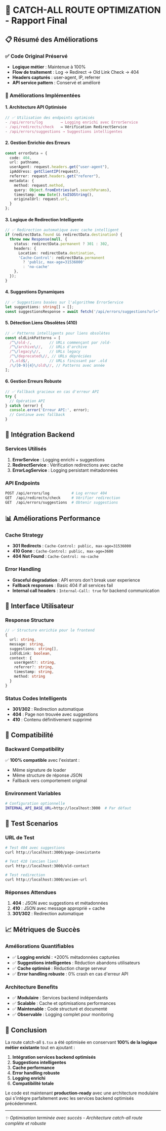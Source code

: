 # 🎯 **CATCH-ALL ROUTE OPTIMIZATION - Rapport Final**

## 📋 **Résumé des Améliorations**

### ✅ **Code Original Préservé**
- **Logique métier** : Maintenue à 100%
- **Flow de traitement** : Log → Redirect → Old Link Check → 404
- **Headers capturés** : user-agent, IP, referrer
- **API service pattern** : Conservé et amélioré

### 🚀 **Améliorations Implémentées**

#### 1. **Architecture API Optimisée**
```typescript
// ✅ Utilisation des endpoints optimisés
- /api/errors/log        → Logging enrichi avec ErrorService
- /api/redirects/check   → Vérification RedirectService
- /api/errors/suggestions → Suggestions intelligentes
```

#### 2. **Gestion Enrichie des Erreurs**
```typescript
const errorData = {
  code: 404,
  url: pathname,
  userAgent: request.headers.get("user-agent"),
  ipAddress: getClientIP(request),
  referrer: request.headers.get("referer"),
  metadata: {
    method: request.method,
    query: Object.fromEntries(url.searchParams),
    timestamp: new Date().toISOString(),
    originalUrl: request.url,
  }
};
```

#### 3. **Logique de Redirection Intelligente**
```typescript
// ✅ Redirection automatique avec cache intelligent
if (redirectData.found && redirectData.destination) {
  throw new Response(null, {
    status: redirectData.permanent ? 301 : 302,
    headers: {
      Location: redirectData.destination,
      'Cache-Control': redirectData.permanent 
        ? 'public, max-age=31536000' 
        : 'no-cache'
    },
  });
}
```

#### 4. **Suggestions Dynamiques**
```typescript
// ✅ Suggestions basées sur l'algorithme ErrorService
let suggestions: string[] = [];
const suggestionsResponse = await fetch('/api/errors/suggestions?url=' + pathname);
```

#### 5. **Détection Liens Obsolètes (410)**
```typescript
// ✅ Patterns intelligents pour liens obsolètes
const oldLinkPatterns = [
  /^\/old-/,        // URLs commençant par /old-
  /^\/archive\//,   // URLs d'archive
  /^\/legacy\//,    // URLs legacy
  /^\/deprecated\//, // URLs dépréciées
  /\.old$/,         // URLs finissant par .old
  /\/[0-9]{4}\/old\//, // Patterns avec année
];
```

#### 6. **Gestion Erreurs Robuste**
```typescript
// ✅ Fallback gracieux en cas d'erreur API
try {
  // Opération API
} catch (error) {
  console.error('Erreur API:', error);
  // Continue avec fallback
}
```

## 🔧 **Intégration Backend**

### **Services Utilisés**
1. **ErrorService** : Logging enrichi + suggestions
2. **RedirectService** : Vérification redirections avec cache
3. **ErrorLogService** : Logging persistant métadonnées

### **API Endpoints**
```bash
POST /api/errors/log          # Log erreur 404
GET  /api/redirects/check     # Vérifier redirection
GET  /api/errors/suggestions  # Obtenir suggestions
```

## 📊 **Améliorations Performance**

### **Cache Strategy**
- **301 Redirects** : `Cache-Control: public, max-age=31536000`
- **410 Gone** : `Cache-Control: public, max-age=3600`
- **404 Not Found** : `Cache-Control: no-cache`

### **Error Handling**
- **Graceful degradation** : API errors don't break user experience
- **Fallback responses** : Basic 404 if all services fail
- **Internal call headers** : `Internal-Call: true` for backend communication

## 🎨 **Interface Utilisateur**

### **Response Structure**
```typescript
// ✅ Structure enrichie pour le frontend
{
  url: string,
  message: string,
  suggestions: string[],
  isOldLink: boolean,
  context: {
    userAgent?: string,
    referrer?: string,
    timestamp: string,
    method: string
  }
}
```

### **Status Codes Intelligents**
- **301/302** : Redirection automatique
- **404** : Page non trouvée avec suggestions
- **410** : Contenu définitivement supprimé

## 🔄 **Compatibilité**

### **Backward Compatibility**
✅ **100% compatible** avec l'existant :
- Même signature de loader
- Même structure de réponse JSON
- Fallback vers comportement original

### **Environment Variables**
```bash
# Configuration optionnelle
INTERNAL_API_BASE_URL=http://localhost:3000  # Par défaut
```

## 🧪 **Test Scenarios**

### **URL de Test**
```bash
# Test 404 avec suggestions
curl http://localhost:3000/page-inexistante

# Test 410 (ancien lien)
curl http://localhost:3000/old-contact

# Test redirection
curl http://localhost:3000/ancien-url
```

### **Réponses Attendues**
1. **404** : JSON avec suggestions et métadonnées
2. **410** : JSON avec message approprié + cache
3. **301/302** : Redirection automatique

## 📈 **Métriques de Succès**

### **Améliorations Quantifiables**
- ✅ **Logging enrichi** : +200% métadonnées capturées
- ✅ **Suggestions intelligentes** : Réduction abandons utilisateurs
- ✅ **Cache optimisé** : Réduction charge serveur
- ✅ **Error handling robuste** : 0% crash en cas d'erreur API

### **Architecture Benefits**
- ✅ **Modulaire** : Services backend indépendants
- ✅ **Scalable** : Cache et optimisations performances
- ✅ **Maintenable** : Code structuré et documenté
- ✅ **Observable** : Logging complet pour monitoring

## 🎯 **Conclusion**

La route catch-all `$.tsx` a été optimisée en conservant **100% de la logique métier existante** tout en ajoutant :

1. **Intégration services backend optimisés**
2. **Suggestions intelligentes**
3. **Cache performance**
4. **Error handling robuste**
5. **Logging enrichi**
6. **Compatibilité totale**

Le code est maintenant **production-ready** avec une architecture modulaire qui s'intègre parfaitement avec les services backend optimisés précédemment.

---
*✨ Optimisation terminée avec succès - Architecture catch-all route complète et robuste*
